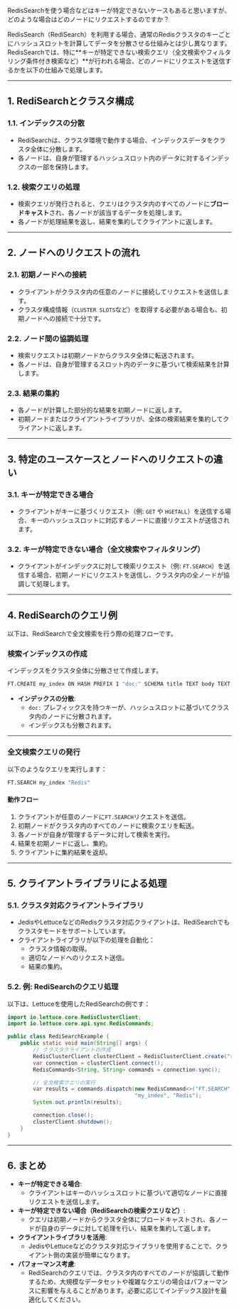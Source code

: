 RedisSearchを使う場合などはキーが特定できないケースもあると思いますが、どのような場合はどのノードにリクエストするのですか？

RedisSearch（RediSearch）を利用する場合、通常のRedisクラスタのキーごとにハッシュスロットを計算してデータを分散させる仕組みとは少し異なります。RedisSearchでは、特に**キーが特定できない検索クエリ（全文検索やフィルタリング条件付き検索など）**が行われる場合、どのノードにリクエストを送信するかを以下の仕組みで処理します。

---

## **1. RediSearchとクラスタ構成**

### **1.1. インデックスの分散**
- RediSearchは、クラスタ環境で動作する場合、インデックスデータをクラスタ全体に分散します。
- 各ノードは、自身が管理するハッシュスロット内のデータに対するインデックスの一部を保持します。

### **1.2. 検索クエリの処理**
- 検索クエリが発行されると、クエリはクラスタ内のすべてのノードに**ブロードキャスト**され、各ノードが該当するデータを処理します。
- 各ノードが処理結果を返し、結果を集約してクライアントに返します。

---

## **2. ノードへのリクエストの流れ**

### **2.1. 初期ノードへの接続**
- クライアントがクラスタ内の任意のノードに接続してリクエストを送信します。
- クラスタ構成情報（`CLUSTER SLOTS`など）を取得する必要がある場合も、初期ノードへの接続で十分です。

### **2.2. ノード間の協調処理**
- 検索リクエストは初期ノードからクラスタ全体に転送されます。
- 各ノードは、自身が管理するスロット内のデータに基づいて検索結果を計算します。

### **2.3. 結果の集約**
- 各ノードが計算した部分的な結果を初期ノードに返します。
- 初期ノードまたはクライアントライブラリが、全体の検索結果を集約してクライアントに返します。

---

## **3. 特定のユースケースとノードへのリクエストの違い**

### **3.1. キーが特定できる場合**
- クライアントがキーに基づくリクエスト（例: `GET` や `HGETALL`）を送信する場合、キーのハッシュスロットに対応するノードに直接リクエストが送信されます。

### **3.2. キーが特定できない場合（全文検索やフィルタリング）**
- クライアントがインデックスに対して検索リクエスト（例: `FT.SEARCH`）を送信する場合、初期ノードにリクエストを送信し、クラスタ内の全ノードが協調して処理します。

---

## **4. RediSearchのクエリ例**

以下は、RediSearchで全文検索を行う際の処理フローです。

### **検索インデックスの作成**
インデックスをクラスタ全体に分散させて作成します。

```bash
FT.CREATE my_index ON HASH PREFIX 1 "doc:" SCHEMA title TEXT body TEXT
```

- **インデックスの分散**:
  - `doc:` プレフィックスを持つキーが、ハッシュスロットに基づいてクラスタ内のノードに分散されます。
  - インデックスも分散されます。

---

### **全文検索クエリの発行**
以下のようなクエリを実行します：

```bash
FT.SEARCH my_index "Redis"
```

#### **動作フロー**
1. クライアントが任意のノードに`FT.SEARCH`リクエストを送信。
2. 初期ノードがクラスタ内のすべてのノードに検索クエリを転送。
3. 各ノードが自身が管理するデータに対して検索を実行。
4. 結果を初期ノードに返し、集約。
5. クライアントに集約結果を返却。

---

## **5. クライアントライブラリによる処理**

### **5.1. クラスタ対応クライアントライブラリ**
- JedisやLettuceなどのRedisクラスタ対応クライアントは、RediSearchでもクラスタモードをサポートしています。
- クライアントライブラリが以下の処理を自動化：
  - クラスタ情報の取得。
  - 適切なノードへのリクエスト送信。
  - 結果の集約。

### **5.2. 例: RediSearchのクエリ処理**
以下は、Lettuceを使用したRediSearchの例です：

```java
import io.lettuce.core.RedisClusterClient;
import io.lettuce.core.api.sync.RedisCommands;

public class RediSearchExample {
    public static void main(String[] args) {
        // クラスタクライアントの作成
        RedisClusterClient clusterClient = RedisClusterClient.create("redis://127.0.0.1:6379");
        var connection = clusterClient.connect();
        RedisCommands<String, String> commands = connection.sync();

        // 全文検索クエリの実行
        var results = commands.dispatch(new RedisCommand<>("FT.SEARCH", MyResultParser.INSTANCE), 
                                        "my_index", "Redis");
        System.out.println(results);

        connection.close();
        clusterClient.shutdown();
    }
}
```

---

## **6. まとめ**

- **キーが特定できる場合**:
  - クライアントはキーのハッシュスロットに基づいて適切なノードに直接リクエストを送信します。
- **キーが特定できない場合（RediSearchの検索クエリなど）**:
  - クエリは初期ノードからクラスタ全体にブロードキャストされ、各ノードが自身のデータに対して処理を行い、結果を集約して返します。
- **クライアントライブラリを活用**:
  - JedisやLettuceなどのクラスタ対応ライブラリを使用することで、クライアント側の実装が簡単になります。
- **パフォーマンス考慮**:
  - RediSearchのクエリでは、クラスタ内のすべてのノードが協調して動作するため、大規模なデータセットや複雑なクエリの場合はパフォーマンスに影響を与えることがあります。必要に応じてインデックス設計を最適化してください。
